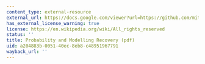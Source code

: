 ```yaml
---
content_type: external-resource
external_url: https://docs.google.com/viewer?url=https://github.com/mitmath/6S083/raw/master/problem_sets/PS2.pdf
has_external_license_warning: true
license: https://en.wikipedia.org/wiki/All_rights_reserved
status: ''
title: Probability and Modelling Recovery (pdf)
uid: a204883b-0051-40ec-8eb8-c48951967791
wayback_url: ''
---
```

